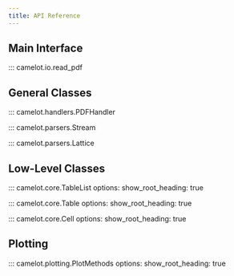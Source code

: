 ```yaml
---
title: API Reference
---
```


## Main Interface

::: camelot.io.read_pdf

## General Classes

::: camelot.handlers.PDFHandler

::: camelot.parsers.Stream

::: camelot.parsers.Lattice

## Low-Level Classes

::: camelot.core.TableList
   options:
      show_root_heading: true

::: camelot.core.Table
   options:
      show_root_heading: true

::: camelot.core.Cell
   options:
      show_root_heading: true

## Plotting
::: camelot.plotting.PlotMethods
   options:
      show_root_heading: true